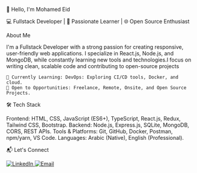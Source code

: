 👋 Hello, I'm Mohamed Eid

💻 Fullstack Developer | 🚀 Passionate Learner | 🌐 Open Source Enthusiast

About Me

I'm a Fullstack Developer with a strong passion for creating responsive, user-friendly web applications. I specialize in React.js, Node.js, and MongoDB, while constantly learning new tools and technologies.I focus on writing clean, scalable code and contributing to open-source projects

    🌱 Currently Learning: DevOps: Exploring CI/CD tools, Docker, and cloud.
    🔭 Open to Opportunities: Freelance, Remote, Onsite, and Open Source Projects.

🛠️ Tech Stack

Frontend: HTML, CSS, JavaScript (ES6+), TypeScript, React.js, Redux, Tailwind CSS, Bootstrap.
Backend: Node.js, Express.js, SQLite, MongoDB, CORS, REST APIs.
Tools & Platforms: Git, GitHub, Docker, Postman, npm/yarn, VS Code.
Languages: Arabic (Native), English (Professional).

📬 Let's Connect
<p align="left"> <a href="https://www.linkedin.com/in/mohamedeid20/" target="_blank" rel="noreferrer"> <img src="https://img.shields.io/badge/LinkedIn-%230077B5.svg?style=for-the-badge&logo=linkedin&logoColor=white" alt="LinkedIn" /> </a> <a href="mailto:mohamedlatif505@gmail.com" target="_blank" rel="noreferrer"> <img src="https://img.shields.io/badge/Email-D14836?style=for-the-badge&logo=gmail&logoColor=white" alt="Email" /> </a> </p> 
